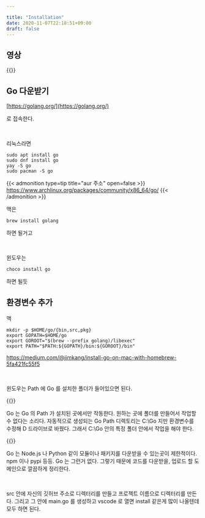 ```yaml
---

title: "Installation"
date: 2020-11-07T22:18:51+09:00
draft: false
---
```






## 영상

{{<youtube ic89gBxdHgs>}}



## Go 다운받기



[https://golang.org/](https://golang.org/)

로 접속한다.

<br>

리눅스라면 

```
sudo apt install go
sudo dnf install go
yay -S go
sudo pacman -S go
```

{{< admonition type=tip title="aur 주소" open=false >}}
https://www.archlinux.org/packages/community/x86_64/go/
{{< /admonition >}}



맥은

```
brew install golang
```

하면 될거고

<br>

윈도우는

```
choco install go
```

하면 될듯



## 환경변수 추가

맥

```
mkdir -p $HOME/go/{bin,src,pkg}
export GOPATH=$HOME/go
export GOROOT="$(brew --prefix golang)/libexec"
export PATH="$PATH:${GOPATH}/bin:${GOROOT}/bin"
```

https://medium.com/@jimkang/install-go-on-mac-with-homebrew-5fa421fc55f5



<br>

윈도우는 Path 에 Go 를 설치한 폴더가 들어있으면 된다.



{{<admonition>}}

Go 는 Go 의 Path 가 설치된 곳에서만 작동한다. 원하는 곳에 폴더를 만들어서 작업할 수 없다는 소리다. 자동적으로 생성되는 Go Path 디렉토리는 C:\Go 지만 환경변수를 수정해 D 드라이브로 바꿨다. 그래서 C:\Go 안의 특정 폴더 안에서 작업을 해야 한다.

{{</admonition>}}



Go 는 Node.js 나 Python 같이 모듈이나 패키지를 다운받을 수 있는곳이 제한적이다. npm 이나 pypi 등등. Go 는 그런거 없다. 그렇기 때문에 코드를 다운받을, 업로드 할 도메인으로 깔끔하게 정리한다.

<br>



src 안에 자신의 깃허브 주소로 디렉터리를 만들고 프로젝트 이름으로 디렉터리를 만든다. 그리고 그 안에 main.go 를 생성하고 vscode 로 열면 install 같은게 많이 나올텐데 모두 하면 된다. 